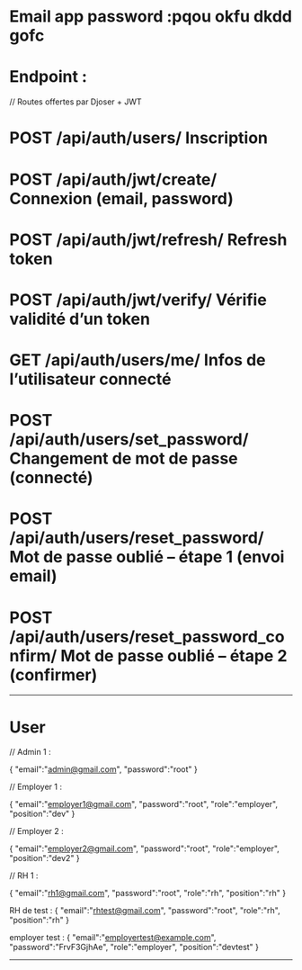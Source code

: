 # Email app password :pqou okfu dkdd gofc

# Endpoint :

// Routes offertes par Djoser + JWT

# POST /api/auth/users/ Inscription

# POST /api/auth/jwt/create/ Connexion (email, password)

# POST /api/auth/jwt/refresh/ Refresh token

# POST /api/auth/jwt/verify/ Vérifie validité d’un token

# GET /api/auth/users/me/ Infos de l’utilisateur connecté

# POST /api/auth/users/set_password/ Changement de mot de passe (connecté)

# POST /api/auth/users/reset_password/ Mot de passe oublié – étape 1 (envoi email)

# POST /api/auth/users/reset_password_confirm/ Mot de passe oublié – étape 2 (confirmer)

---

# User

// Admin 1 :

{
"email":"admin@gmail.com",
"password":"root"
}

// Employer 1 :

{
"email":"employer1@gmail.com",
"password":"root",
"role":"employer",
"position":"dev"
}

// Employer 2 :

{
"email":"employer2@gmail.com",
"password":"root",
"role":"employer",
"position":"dev2"
}

// RH 1 :

{
"email":"rh1@gmail.com",
"password":"root",
"role":"rh",
"position":"rh"
}

RH de test :
{
"email":"rhtest@gmail.com",
"password":"root",
"role":"rh",
"position":"rh"
}

employer test :
{
"email":"employertest@example.com",
"password":"FrvF3GjhAe",
"role":"employer",
"position":"devtest"
}

---
